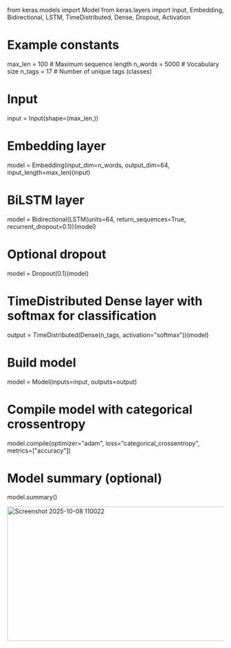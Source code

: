 from keras.models import Model
from keras.layers import Input, Embedding, Bidirectional, LSTM, TimeDistributed, Dense, Dropout, Activation

# Example constants
max_len = 100       # Maximum sequence length
n_words = 5000      # Vocabulary size
n_tags = 17         # Number of unique tags (classes)

# Input
input = Input(shape=(max_len,))

# Embedding layer
model = Embedding(input_dim=n_words, output_dim=64, input_length=max_len)(input)

# BiLSTM layer
model = Bidirectional(LSTM(units=64, return_sequences=True, recurrent_dropout=0.1))(model)

# Optional dropout
model = Dropout(0.1)(model)

# TimeDistributed Dense layer with softmax for classification
output = TimeDistributed(Dense(n_tags, activation="softmax"))(model)

# Build model
model = Model(inputs=input, outputs=output)

# Compile model with categorical crossentropy
model.compile(optimizer="adam", loss="categorical_crossentropy", metrics=["accuracy"])

# Model summary (optional)
model.summary()


<img width="1071" height="312" alt="Screenshot 2025-10-08 110022" src="https://github.com/user-attachments/assets/e9ade787-6657-4aed-adf7-550d7a2209e0" />
